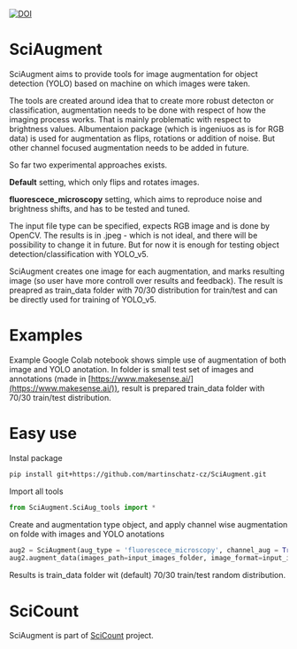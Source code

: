 [![DOI](https://zenodo.org/badge/519150416.svg)](https://zenodo.org/badge/latestdoi/519150416)
# SciAugment
SciAugment aims to provide tools for image augmentation for object detection (YOLO) based on machine on which images were taken.

The tools are created around idea that to create more robust detecton or classification, augmentation needs to be done with respect of how the imaging process works. That is mainly problematic with respect to brightness values. Albumentaion package (which is ingeniuos as is for RGB data) is used for augmentation as flips, rotations or addition of noise. But other channel focused augmentation needs to be added in future.

So far two experimental approaches exists.

**Default** setting, which only flips and rotates images. 

**fluorescece_microscopy**  setting, which aims to reproduce noise and brightness shifts, and has to be tested and tuned.

The input file type can be specified, expects RGB image and is done by OpenCV. The results is in .jpeg - which is not ideal, and there will be possibility to change it in future. But for now it is enough for testing object detection/classification with YOLO_v5.

SciAugment creates one image for each augmentation, and marks resulting image (so user have more controll over results and feedback). The result is preapred as train_data folder with 70/30 distribution for train/test and can be directly used for training of YOLO_v5.

# Examples
Example Google Colab notebook shows simple use of augmentation of both image and YOLO anotation. In folder is small test set of images and annotations (made in [https://www.makesense.ai/](https://www.makesense.ai/)), result is prepared train_data folder with 70/30 train/test distribution.

# Easy use

Instal package
```bash
pip install git+https://github.com/martinschatz-cz/SciAugment.git
```

Import all tools
```python
from SciAugment.SciAug_tools import *
```

Create and augmentation type object, and apply channel wise augmentation on folde with images and YOLO anotations
```python
aug2 = SciAugment(aug_type = 'fluorescece_microscopy', channel_aug = True)
aug2.augment_data(images_path=input_images_folder, image_format=input_image_format)
```

Results is train_data folder wit (default) 70/30 train/test random distribution.

# SciCount
SciAugment is part of [SciCount](https://github.com/martinschatz-cz/SciCount) project.

